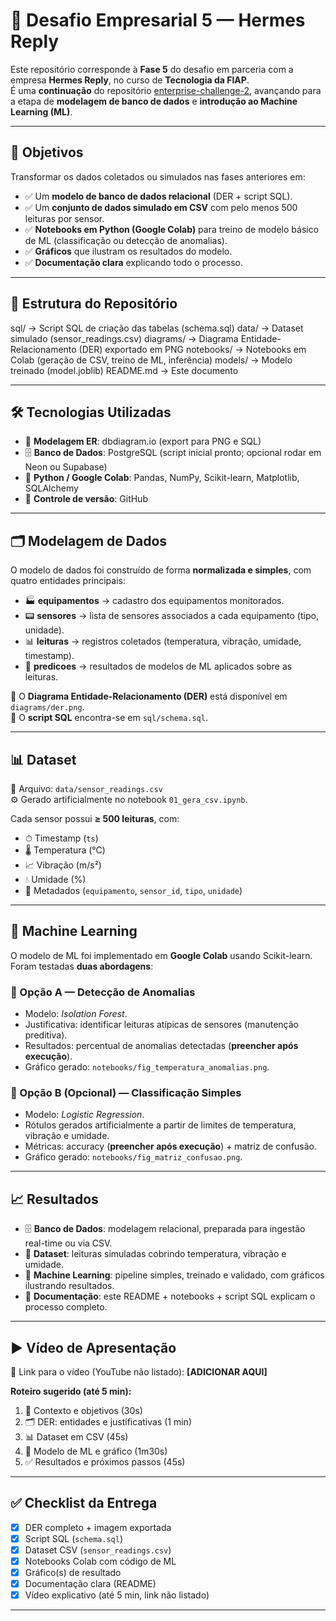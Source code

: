 # 🚀 Desafio Empresarial 5 — Hermes Reply

Este repositório corresponde à **Fase 5** do desafio em parceria com a empresa **Hermes Reply**, no curso de **Tecnologia da FIAP**.  
É uma **continuação** do repositório [enterprise-challenge-2](https://github.com/TeamFiapAI/enterprise-challenge-2), avançando para a etapa de **modelagem de banco de dados** e **introdução ao Machine Learning (ML)**.

---

## 🎯 Objetivos
Transformar os dados coletados ou simulados nas fases anteriores em:  
- ✅ Um **modelo de banco de dados relacional** (DER + script SQL).  
- ✅ Um **conjunto de dados simulado em CSV** com pelo menos 500 leituras por sensor.  
- ✅ **Notebooks em Python (Google Colab)** para treino de modelo básico de ML (classificação ou detecção de anomalias).  
- ✅ **Gráficos** que ilustram os resultados do modelo.  
- ✅ **Documentação clara** explicando todo o processo.  

---

## 📂 Estrutura do Repositório

sql/ -> Script SQL de criação das tabelas (schema.sql)
data/ -> Dataset simulado (sensor_readings.csv)
diagrams/ -> Diagrama Entidade-Relacionamento (DER) exportado em PNG
notebooks/ -> Notebooks em Colab (geração de CSV, treino de ML, inferência)
models/ -> Modelo treinado (model.joblib)
README.md -> Este documento


---

## 🛠 Tecnologias Utilizadas
- 📌 **Modelagem ER**: dbdiagram.io (export para PNG e SQL)  
- 🗄 **Banco de Dados**: PostgreSQL (script inicial pronto; opcional rodar em Neon ou Supabase)  
- 🐍 **Python / Google Colab**: Pandas, NumPy, Scikit-learn, Matplotlib, SQLAlchemy  
- 🔗 **Controle de versão**: GitHub  

---

## 🗂 Modelagem de Dados
O modelo de dados foi construído de forma **normalizada e simples**, com quatro entidades principais:  
- 🏭 **equipamentos** → cadastro dos equipamentos monitorados.  
- 📟 **sensores** → lista de sensores associados a cada equipamento (tipo, unidade).  
- 📊 **leituras** → registros coletados (temperatura, vibração, umidade, timestamp).  
- 🤖 **predicoes** → resultados de modelos de ML aplicados sobre as leituras.  

📌 O **Diagrama Entidade-Relacionamento (DER)** está disponível em `diagrams/der.png`.  
📌 O **script SQL** encontra-se em `sql/schema.sql`.  

---

## 📊 Dataset
📁 Arquivo: `data/sensor_readings.csv`  
⚙️ Gerado artificialmente no notebook `01_gera_csv.ipynb`.  

Cada sensor possui **≥ 500 leituras**, com:  
- ⏱ Timestamp (`ts`)  
- 🌡 Temperatura (°C)  
- 📈 Vibração (m/s²)  
- 💧 Umidade (%)  
- 🔖 Metadados (`equipamento`, `sensor_id`, `tipo`, `unidade`)  

---

## 🤖 Machine Learning
O modelo de ML foi implementado em **Google Colab** usando Scikit-learn.  
Foram testadas **duas abordagens**:  

### 🔹 Opção A — Detecção de Anomalias
- Modelo: *Isolation Forest*.  
- Justificativa: identificar leituras atípicas de sensores (manutenção preditiva).  
- Resultados: percentual de anomalias detectadas (**preencher após execução**).  
- Gráfico gerado: `notebooks/fig_temperatura_anomalias.png`.  

### 🔹 Opção B (Opcional) — Classificação Simples
- Modelo: *Logistic Regression*.  
- Rótulos gerados artificialmente a partir de limites de temperatura, vibração e umidade.  
- Métricas: accuracy (**preencher após execução**) + matriz de confusão.  
- Gráfico gerado: `notebooks/fig_matriz_confusao.png`.  

---

## 📈 Resultados
- 🗄 **Banco de Dados**: modelagem relacional, preparada para ingestão real-time ou via CSV.  
- 📑 **Dataset**: leituras simuladas cobrindo temperatura, vibração e umidade.  
- 🤖 **Machine Learning**: pipeline simples, treinado e validado, com gráficos ilustrando resultados.  
- 📘 **Documentação**: este README + notebooks + script SQL explicam o processo completo.  

---

## ▶️ Vídeo de Apresentação
🎥 Link para o vídeo (YouTube não listado): **[ADICIONAR AQUI]**  

**Roteiro sugerido (até 5 min):**  
1. 📌 Contexto e objetivos (30s)  
2. 🗂 DER: entidades e justificativas (1 min)  
3. 📊 Dataset em CSV (45s)  
4. 🤖 Modelo de ML e gráfico (1m30s)  
5. ✅ Resultados e próximos passos (45s)  

---

## ✅ Checklist da Entrega
- [x] DER completo + imagem exportada  
- [x] Script SQL (`schema.sql`)  
- [x] Dataset CSV (`sensor_readings.csv`)  
- [x] Notebooks Colab com código de ML  
- [x] Gráfico(s) de resultado  
- [x] Documentação clara (README)  
- [x] Vídeo explicativo (até 5 min, link não listado)  

---
